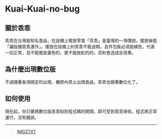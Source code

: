 # Kuai-Kuai-no-bug

## 關於乖乖
乖乖在台灣是知名食品，在設備上擺放零食「乖乖」是臺灣的一項傳說，擺放後能「讓設備乖乖運作」。擺放在設備上的乖乖不能過期，且外包裝必須是綠色，代表一切正常，且不能擺放黃色的，更不能放紅的的，否則會造成反效果。

## 為什麼出現數位版
不過隨著各項規定的出現，機房內禁止出現食品，乖乖也跟著數位化了。

## 如何使用
現在起，你只要將數位版乖乖貼到程式碼的開頭，即可受到乖乖保佑，程式將正常運行，沒有錯誤。

_______

> [IMG2TXT](https://www.degraeve.com/img2txt.php)
